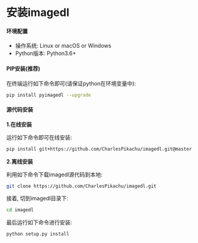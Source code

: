 # 安装imagedl


#### 环境配置

- 操作系统: Linux or macOS or Windows
- Python版本: Python3.6+


#### PIP安装(推荐)

在终端运行如下命令即可(请保证python在环境变量中):

```sh
pip install pyimagedl --upgrade
```


#### 源代码安装

**1.在线安装**

运行如下命令即可在线安装:

```sh
pip install git+https://github.com/CharlesPikachu/imagedl.git@master
```

**2.离线安装**

利用如下命令下载imagedl源代码到本地:

```sh
git clone https://github.com/CharlesPikachu/imagedl.git
```

接着, 切到imagedl目录下:

```sh
cd imagedl
```

最后运行如下命令进行安装:

```sh
python setup.py install
```